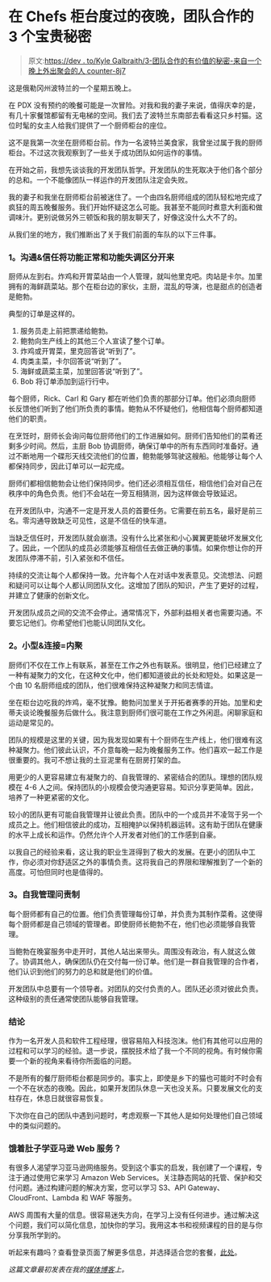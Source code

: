 # 在 Chefs 柜台度过的夜晚，团队合作的 3 个宝贵秘密

> 原文:[https://dev . to/Kyle Galbraith/3-团队合作的有价值的秘密-来自一个晚上外出聚会的人 counter-8j7](https://dev.to/kylegalbraith/3-valuable-secrets-on-teamwork-from-a-night-out-at-the-chefscounter-8j7)

这是俄勒冈州波特兰的一个星期五晚上。

在 PDX 没有预约的晚餐可能是一次冒险。对我和我的妻子来说，值得庆幸的是，有几十家餐馆都留有无电梯的空间。我们去了波特兰东南部去看看这只乡村猫。这位时髦的女主人给我们提供了一个厨师柜台的座位。

这不是我第一次坐在厨师柜台前。作为一名波特兰美食家，我曾坐过属于我的厨师柜台。不过这次我观察到了一些关于成功团队如何运作的事情。

在开始之前，我想先谈谈我的开发团队哲学。开发团队的生死取决于他们各个部分的总和。一个不能像团队一样运作的开发团队注定会失败。

我的妻子和我坐在厨师柜台前被迷住了。一个由四名厨师组成的团队轻松地完成了疯狂的周五晚餐服务。我们开始怀疑这怎么可能。我甚至不能同时煮意大利面和做调味汁。更别说做另外三顿饭和我的朋友聊天了，好像这没什么大不了的。

从我们坐的地方，我们推断出了关于我们前面的车队的以下三件事。

### [](#1-communication-amp-trust-separates-functional-from-dysfunctional)1。沟通&信任将功能正常和功能失调区分开来

厨师从左到右。炸鸡和开胃菜站由一个人管理，就叫他里克吧。肉站是卡尔。加里拥有的海鲜蔬菜站。那个在柜台边的家伙，主厨，混乱的导演，也是甜点的创造者是鲍勃。

典型的订单是这样的。

1.  服务员走上前把票递给鲍勃。
2.  鲍勃向生产线上的其他三个人宣读了整个订单。
3.  炸鸡或开胃菜，里克回答说“听到了”。
4.  肉类主菜，卡尔回答说“听到了”。
5.  海鲜或蔬菜主菜，加里回答说“听到了”。
6.  Bob 将订单添加到运行行中。

每个厨师，Rick、Carl 和 Gary 都在听他们负责的那部分订单。他们必须向厨师长反馈他们听到了他们所负责的事情。鲍勃从不怀疑他们，他相信每个厨师都知道他们的职责。

在烹饪时，厨师长会询问每位厨师他们的工作进展如何。厨师们告知他们的菜肴还剩多少时间。然后，主厨 Bob 协调厨师，确保订单中的所有东西同时准备好。通过不断地用一个碟形天线交流他们的位置，鲍勃能够驾驶这艘船。他能够让每个人都保持同步，因此订单可以一起完成。

厨师们都相信鲍勃会让他们保持同步。他们还必须相互信任，相信他们会对自己在秩序中的角色负责。他们不会站在一旁互相猜测，因为这样做会导致延迟。

在开发团队中，沟通不一定是开发人员的首要任务。它需要在前五名，最好是前三名。零沟通导致缺乏可见性，这是不信任的快车道。

当缺乏信任时，开发团队就会崩溃。没有什么比紧张和小心翼翼更能破坏发展文化了。因此，一个团队的成员必须能够互相信任去做正确的事情。如果你想让你的开发团队停滞不前，引入紧张和不信任。

持续的交流让每个人都保持一致。允许每个人在对话中发表意见。交流想法、问题和疑问可以让每个人都认同团队文化。这增加了团队的知识，产生了更好的过程，并建立了健康的创新文化。

开发团队成员之间的交流不会停止。通常情况下，外部利益相关者也需要沟通。不要忘记他们。你希望他们也能认同团队文化。

### [](#2-small-amp-connected-%C3%A2-cohesive)2。小型&连接=内聚

厨师们不仅在工作上有联系，甚至在工作之外也有联系。很明显，他们已经建立了一种有凝聚力的文化，在这种文化中，他们都知道彼此的长处和短处。如果这是一个由 10 名厨师组成的团队，他们很难保持这种凝聚力和同志情谊。

坐在柜台边吃我的炸鸡，毫不犹豫。鲍勃问加里关于开拓者赛季的开始。加里和史蒂夫谈论晚餐服务后做什么。我注意到厨师们很可能在工作之外闲逛。闲聊家庭和运动是常见的。

团队的规模是这里的关键，因为我发现如果有十个厨师在生产线上，他们很难有这种凝聚力。他们彼此认识，不介意每晚一起为晚餐服务工作。他们喜欢一起工作是很重要的。我可不想让我的土豆泥里有在厨房打架的血。

用更少的人更容易建立有凝聚力的、自我管理的、紧密结合的团队。理想的团队规模在 4-6 人之间。保持团队的小规模会使沟通更容易。知识分享更简单。因此，培养了一种更紧密的文化。

较小的团队更有可能自我管理并让彼此负责。团队中的一个成员并不凌驾于另一个成员之上。他们相信彼此的成功，互相掩护以保持机器运转。这有助于团队在健康的水平上成长和运作。仍然允许个人开发者对他们的工作感到自豪。

以我自己的经验来看，这让我的职业生涯得到了极大的发展。在更小的团队中工作，你必须对你舒适区之外的事情负责。这将我自己的界限和理解推到了一个新的高度。可怕但同时也是值得的。

### [](#3-self-managing-accountability)3。自我管理问责制

每个厨师都有自己的位置。他们负责管理每份订单，并负责为其制作菜肴。这使得每个厨师都是自己领域的管理者。即使厨师长鲍勃不在，他们也必须能够自我管理。

当鲍勃在晚宴服务中走开时，其他人站出来带头。周围没有政治，有人就这么做了。协调其他人，确保团队仍在交付每一份订单。他们是一群自我管理的合作者，他们认识到他们的努力的总和就是他们的价值。

开发团队中总要有一个领导者。对团队的交付负责的人。团队还必须对彼此负责。这种级别的责任通常使团队能够自我管理。

### [](#conclusion)结论

作为一名开发人员和软件工程经理，很容易陷入科技泡沫。他们有其他可以应用的过程和可以学习的经验。退一步说，摆脱技术给了我一个不同的视角。有时候你需要一个新的视角来看待你所面临的问题。

不是所有的餐厅厨师柜台都是同步的。事实上，即使是乡下的猫也可能时不时会有一个不在状态的夜晚。因此，如果开发团队休息一天也没关系。只要发展文化的支柱存在，休息日就很容易恢复。

下次你在自己的团队中遇到问题时，考虑观察一下其他人是如何处理他们自己领域中的类似问题的。

### [](#hungry-to-learn-amazon-web-services)饿着肚子学亚马逊 Web 服务？

有很多人渴望学习亚马逊网络服务。受到这个事实的启发，我创建了一个课程，专注于通过使用它来学习 Amazon Web Services。关注静态网站的托管、保护和交付问题。通过构建问题的解决方案，您可以学习 S3、API Gateway、CloudFront、Lambda 和 WAF 等服务。

AWS 周围有大量的信息。很容易迷失方向，在学习上没有任何进步。通过解决这个问题，我们可以简化信息，加快你的学习。我用这本书和视频课程的目的是与你分享我所学到的。

听起来有趣吗？查看登录页面了解更多信息，并选择适合您的套餐，[此处](https://www.kylegalbraith.com/learn-aws/)。

*这篇文章最初发表在我的[媒体博客](https://medium.com/@kyle.galbraith)上。*